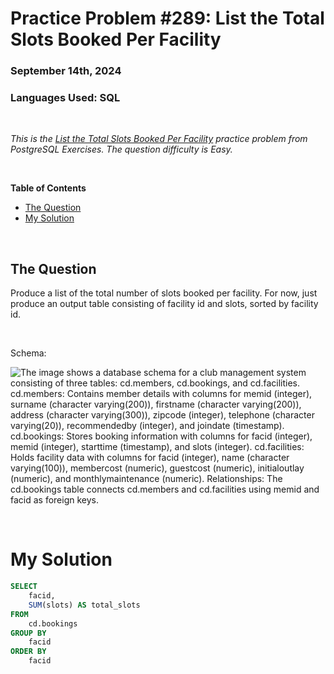 # **Practice Problem #289: List the Total Slots Booked Per Facility**
### September 14th, 2024
### Languages Used: SQL

<br>

*This is the [List the Total Slots Booked Per Facility](https://pgexercises.com/questions/aggregates/fachours.html) practice problem from PostgreSQL Exercises. The question difficulty is Easy.*

<br>

**Table of Contents**

-   [The Question](#the-question)
-   [My Solution](#my-solution)
  
<br>

## The Question

Produce a list of the total number of slots booked per facility. For now, just produce an output table consisting of facility id and slots, sorted by facility id.

<br>

Schema:

![The image shows a database schema for a club management system consisting of three tables: cd.members, cd.bookings, and cd.facilities. cd.members: Contains member details with columns for memid (integer), surname (character varying(200)), firstname (character varying(200)), address (character varying(300)), zipcode (integer), telephone (character varying(20)), recommendedby (integer), and joindate (timestamp). cd.bookings: Stores booking information with columns for facid (integer), memid (integer), starttime (timestamp), and slots (integer). cd.facilities: Holds facility data with columns for facid (integer), name (character varying(100)), membercost (numeric), guestcost (numeric), initialoutlay (numeric), and monthlymaintenance (numeric). Relationships: The cd.bookings table connects cd.members and cd.facilities using memid and facid as foreign keys.](https://github.com/LexiPugh/practice-problems/blob/main/figs/pg_schema.png)

<br>

# My Solution

``` SQL
SELECT
	facid,
	SUM(slots) AS total_slots
FROM
	cd.bookings
GROUP BY
	facid
ORDER BY
	facid
```
